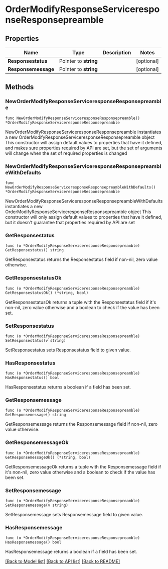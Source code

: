# OrderModifyResponseServiceresponseResponsepreamble

## Properties

Name | Type | Description | Notes
------------ | ------------- | ------------- | -------------
**Responsestatus** | Pointer to **string** |  | [optional] 
**Responsemessage** | Pointer to **string** |  | [optional] 

## Methods

### NewOrderModifyResponseServiceresponseResponsepreamble

`func NewOrderModifyResponseServiceresponseResponsepreamble() *OrderModifyResponseServiceresponseResponsepreamble`

NewOrderModifyResponseServiceresponseResponsepreamble instantiates a new OrderModifyResponseServiceresponseResponsepreamble object
This constructor will assign default values to properties that have it defined,
and makes sure properties required by API are set, but the set of arguments
will change when the set of required properties is changed

### NewOrderModifyResponseServiceresponseResponsepreambleWithDefaults

`func NewOrderModifyResponseServiceresponseResponsepreambleWithDefaults() *OrderModifyResponseServiceresponseResponsepreamble`

NewOrderModifyResponseServiceresponseResponsepreambleWithDefaults instantiates a new OrderModifyResponseServiceresponseResponsepreamble object
This constructor will only assign default values to properties that have it defined,
but it doesn't guarantee that properties required by API are set

### GetResponsestatus

`func (o *OrderModifyResponseServiceresponseResponsepreamble) GetResponsestatus() string`

GetResponsestatus returns the Responsestatus field if non-nil, zero value otherwise.

### GetResponsestatusOk

`func (o *OrderModifyResponseServiceresponseResponsepreamble) GetResponsestatusOk() (*string, bool)`

GetResponsestatusOk returns a tuple with the Responsestatus field if it's non-nil, zero value otherwise
and a boolean to check if the value has been set.

### SetResponsestatus

`func (o *OrderModifyResponseServiceresponseResponsepreamble) SetResponsestatus(v string)`

SetResponsestatus sets Responsestatus field to given value.

### HasResponsestatus

`func (o *OrderModifyResponseServiceresponseResponsepreamble) HasResponsestatus() bool`

HasResponsestatus returns a boolean if a field has been set.

### GetResponsemessage

`func (o *OrderModifyResponseServiceresponseResponsepreamble) GetResponsemessage() string`

GetResponsemessage returns the Responsemessage field if non-nil, zero value otherwise.

### GetResponsemessageOk

`func (o *OrderModifyResponseServiceresponseResponsepreamble) GetResponsemessageOk() (*string, bool)`

GetResponsemessageOk returns a tuple with the Responsemessage field if it's non-nil, zero value otherwise
and a boolean to check if the value has been set.

### SetResponsemessage

`func (o *OrderModifyResponseServiceresponseResponsepreamble) SetResponsemessage(v string)`

SetResponsemessage sets Responsemessage field to given value.

### HasResponsemessage

`func (o *OrderModifyResponseServiceresponseResponsepreamble) HasResponsemessage() bool`

HasResponsemessage returns a boolean if a field has been set.


[[Back to Model list]](../README.md#documentation-for-models) [[Back to API list]](../README.md#documentation-for-api-endpoints) [[Back to README]](../README.md)


